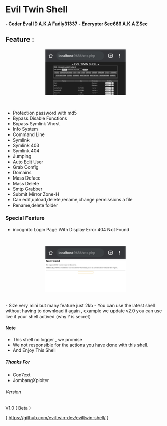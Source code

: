 # Evil Twin Shell

**- Coder Eval ID A.K.A Fadly31337**
**- Encrypter Sec666 A.K.A ZSec**

## Feature :
 
 <p align="center">
 <img width="50%" src="images/20200418_014024.jpg"/>
 </p><br>
 
- Protection password with md5
- Bypass Disable Functions
- Bypass Symlink Vhost
- Info System
- Command Line
- Symlink
- Symlink 403
- Symlink 404
- Jumping
- Auto Edit User
- Grab Config
- Domains
- Mass Deface
- Mass Delete
- Smtp Grabber
- Submit Mirror Zone-H
- Can edit,upload,delete,rename,change permissions a file
- Rename,delete folder

### Special Feature

- incognito Login Page With Display Error 404 Not Found
<br>
<p align="center">
<img width="50%" src="images/20200418_014046.jpg"/>
</p><br>
- Size very mini but many feature just 2kb
- You can use the latest shell without having to download it again , example we update v2.0 you can use live if your shell actived (why ? is secret)

#### Note

- This shell no logger , we promise
- We not responsible for the actions you have done with this shell.
- And Enjoy This Shell

##### Thanks For

- Con7ext
- JombangXploiter

###### Version

V1.0 ( Beta )

{ https://github.com/eviltwin-dev/eviltwin-shell/ }
